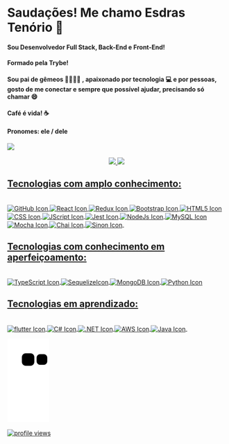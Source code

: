 # Saudações! Me chamo Esdras Tenório  🚀 
#### Sou Desenvolvedor Full Stack, Back-End e Front-End!
#### Formado pela Trybe!
#### Sou pai de gêmeos 👨‍👩‍👧‍👦 , apaixonado por tecnologia 💻 e por pessoas, gosto de me conectar e sempre que possível ajudar, precisando só chamar 😄 
#### Café é vida! ☕ 
#### Pronomes: ele / dele
<a href ='https://www.linkedin.com/in/esdrasten%C3%B3rio/' target='_blank'><img src='https://img.shields.io/badge/LinkedIn-0077B5?style=for-the-badge&logo=linkedin&logoColor=white' target='_blank'></a>
<div align="center">
<a href= 'https://github.com/EsdrasTMendes'>
<img height= '180em' src= 'https://github-readme-stats.vercel.app/api?username=EsdrasTMendes&show_icons=true&theme=gruvbox'>
<img height="180em" src="https://github-readme-stats.vercel.app/api/top-langs/?username=EsdrasTMendes&layout=compact&langs_count=7&theme=gruvbox"/>
</div>
  
## Tecnologias com amplo conhecimento:

<div style="display: inline_block"><br>
  <img align='center' alt="GitHub Icon" src= "https://img.shields.io/badge/GIT-E44C30?style=for-the-badge&logo=git&logoColor=white">
  <img align='center' alt="React Icon" src= "https://img.shields.io/badge/React-20232A?style=for-the-badge&logo=react&logoColor=61DAFB">
  <img align='center' alt="Redux Icon" src= "https://img.shields.io/badge/Redux-593D88?style=for-the-badge&logo=redux&logoColor=white">
  <img align='center' alt="Bootstrap Icon" src= "https://img.shields.io/badge/Bootstrap-563D7C?style=for-the-badge&logo=bootstrap&logoColor=white">
  <img align='center' alt="HTML5 Icon" src="https://img.shields.io/badge/HTML5-E34F26?style=for-the-badge&logo=html5&logoColor=white">
  <img align='center' alt="CSS Icon" src="https://img.shields.io/badge/CSS3-1572B6?style=for-the-badge&logo=css3&logoColor=white" >
  <img align='center' alt="JScript Icon" src="https://img.shields.io/badge/JavaScript-323330?style=for-the-badge&logo=javascript&logoColor=F7DF1E" >
  <img align='center' alt="Jest Icon" src= "https://img.shields.io/badge/Jest-323330?style=for-the-badge&logo=Jest&logoColor=white">
  <img align='center' alt="NodeJs Icon" src= "https://img.shields.io/badge/Node.js-43853D?style=for-the-badge&logo=node.js&logoColor=white">
  <img align='center' alt="MySQL Icon" src= "https://img.shields.io/badge/MySQL-00000F?style=for-the-badge&logo=mysql&logoColor=white">
  <img align='center' alt="Mocha Icon" src= "https://img.shields.io/badge/mocha.js-323330?style=for-the-badge&logo=mocha&logoColor=Brown">
  <img align='center' alt="Chai Icon" src= "https://img.shields.io/badge/chai.js-323330?style=for-the-badge&logo=chai&logoColor=red">
  <img align='center' alt="Sinon Icon" src= "https://img.shields.io/badge/sinon.js-323330?style=for-the-badge&logo=sinon">
  <img align='center' alt="" src= "">
</div>
  
## Tecnologias com conhecimento em aperfeiçoamento:
  
<div style="display: inline_block"><br>
  <img align='center' alt="TypeScript Icon" src= "https://img.shields.io/badge/TypeScript-007ACC?style=for-the-badge&logo=typescript&logoColor=white">
  <img align='center' alt="SequelizeIcon" src= "https://img.shields.io/badge/sequelize-323330?style=for-the-badge&logo=sequelize&logoColor=blue">
  <img align='center' alt="MongoDB Icon" src= "https://img.shields.io/badge/MongoDB-4EA94B?style=for-the-badge&logo=mongodb&logoColor=white">
  <img align='center' alt="Python Icon" src= "https://img.shields.io/badge/Python-3776AB?style=for-the-badge&logo=python&logoColor=white">
</div>
  
## Tecnologias em aprendizado: 
  <div style="display: inline_block"><br>
  <img align='center' alt="flutter Icon" src= "https://img.shields.io/badge/Flutter-02569B?style=for-the-badge&logo=flutter&logoColor=white">
  <img align='center' alt="C# Icon" src= "https://img.shields.io/badge/C%23-239120?style=for-the-badge&logo=c-sharp&logoColor=white">
  <img align='center' alt=".NET Icon" src= "https://img.shields.io/badge/.NET-5C2D91?style=for-the-badge&logo=.net&logoColor=white">
  <img align='center' alt="AWS Icon" src= "https://img.shields.io/badge/Amazon_AWS-232F3E?style=for-the-badge&logo=amazon-aws&logoColor=white">
  <img align='center' alt="Java Icon" src= "https://img.shields.io/badge/Java-ED8B00?style=for-the-badge&logo=java&logoColor=white">
  <img align='center' alt="" src= "">
</div>
 
<div>

 
  ![Snake animation](https://github.com/EsdrasTMendes/EsdrasTMendes/blob/output/github-contribution-grid-snake.svg)
 
</div>
  <div>
  <img src="https://komarev.com/ghpvc/?username=EsdrasTMendes" alt="profile views" />
  </div>

